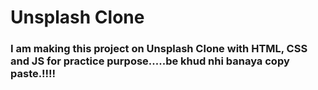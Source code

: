 # Unsplash Clone
### I am making this project on Unsplash Clone with HTML, CSS and JS for practice purpose.....be khud nhi banaya copy paste.!!!!
